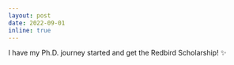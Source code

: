 ```yaml
---
layout: post
date: 2022-09-01
inline: true
---
```


I have my Ph.D. journey started and get the Redbird Scholarship! :sparkles:
